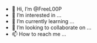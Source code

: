 - 👋 Hi, I’m @FreeL00P
- 👀 I’m interested in ...
- 🌱 I’m currently learning ...
- 💞️ I’m looking to collaborate on ...
- 📫 How to reach me ...

<!---
FreeL00P/FreeL00P is a ✨ special ✨ repository because its `README.md` (this file) appears on your GitHub profile.
You can click the Preview link to take a look at your changes.
--->
